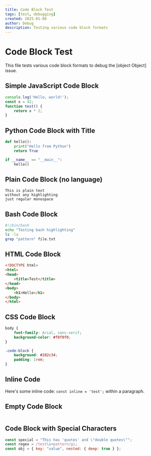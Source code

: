 ```yaml
---
title: Code Block Test
tags: [test, debugging]
created: 2025-01-06
author: Debug
description: Testing various code block formats
---
```


# Code Block Test

This file tests various code block formats to debug the [object Object] issue.

## Simple JavaScript Code Block

```javascript
console.log('Hello, world!');
const x = 42;
function test() {
    return x * 2;
}
```

## Python Code Block with Title

```python title:"Example Python Script"
def hello():
    print("Hello from Python")
    return True

if __name__ == "__main__":
    hello()
```

## Plain Code Block (no language)

```
This is plain text
without any highlighting
just regular monospace
```

## Bash Code Block

```bash
#!/bin/bash
echo "Testing bash highlighting"
ls -la
grep "pattern" file.txt
```

## HTML Code Block

```html
<!DOCTYPE html>
<html>
<head>
    <title>Test</title>
</head>
<body>
    <h1>Hello</h1>
</body>
</html>
```

## CSS Code Block

```css
body {
    font-family: Arial, sans-serif;
    background-color: #f0f0f0;
}

.code-block {
    background: #282c34;
    padding: 1rem;
}
```

## Inline Code

Here's some inline code: `const inline = 'test';` within a paragraph.

## Empty Code Block

```javascript
```

## Code Block with Special Characters

```javascript collapse:"true"
const special = "This has 'quotes' and \"double quotes\"";
const regex = /test\s+pattern/gi;
const obj = { key: "value", nested: { deep: true } };
```